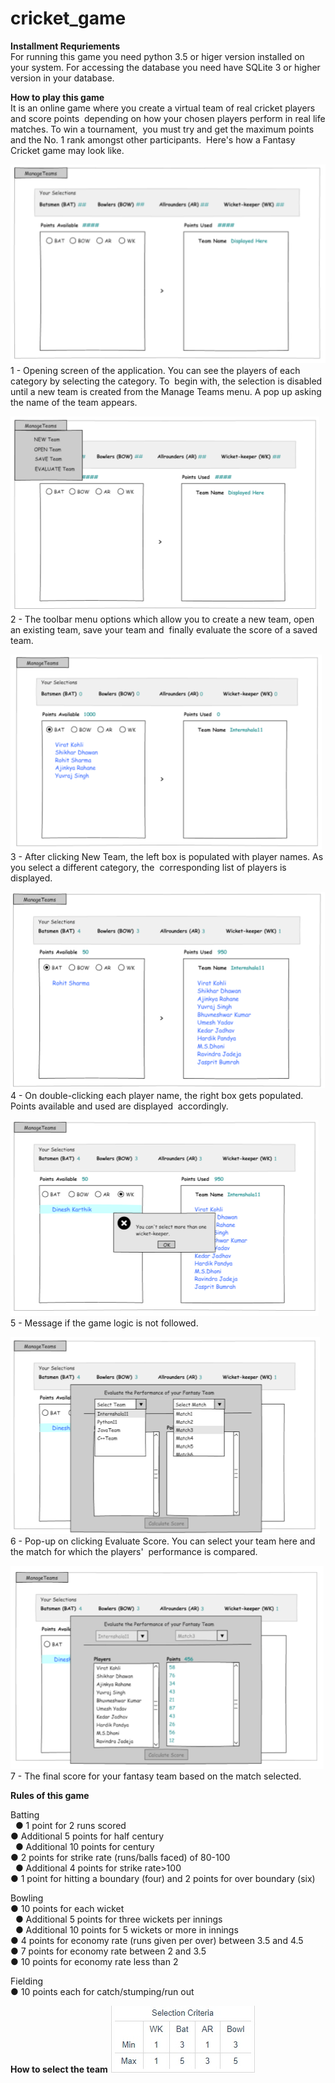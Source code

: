 # cricket_game
**Installment Requriements**<br/>
For running this game you need python 3.5 or higer version installed on your system.
For accessing the database you need have SQLite 3 or higher version in your database.

**How to play this game**<br/>
It is an online game where you create a virtual team of real cricket players and score points  depending on how your chosen players perform in real life matches. To win a tournament,  you must try and get the maximum points and the No. 1 rank amongst other participants.  Here's how a Fantasy Cricket game may look like. 

 ![alt text](Cirket.PNG)<br/>
1 - Opening screen of the application. You can see the players of each category by selecting the category. To  begin with, the selection is disabled until a new team is created from the Manage Teams menu. A pop up asking  the name of the team appears. 
 
 ![alt text](Circket_1.PNG)<br/>
2 - The toolbar menu options which allow you to create a new team, open an existing team, save your team and  finally evaluate the score of a saved team.
 
 ![alt text](Cirket_2.PNG)<br/>
 3 - After clicking New Team, the left box is populated with player names. As you select a different category, the  corresponding list of players is displayed. 

![alt text](Circket_3.PNG)<br/>
4 - On double-clicking each player name, the right box gets populated. Points available and used are displayed  accordingly. 

![alt text](Circket_2.PNG)<br/>
5 - Message if the game logic is not followed.

![alt text](Circket_4.PNG)<br/>
6 - Pop-up on clicking Evaluate Score. You can select your team here and the match for which the players'  performance is compared.  

![alt text](Circket_5.PNG)<br/>
7 - The final score for your fantasy team based on the match selected.

**Rules of this game**<br/>

Batting <br/> 
● 1 point for 2 runs scored<br/>
● Additional 5 points for half century<br/>  
● Additional 10 points for century<br/>
● 2 points for strike rate (runs/balls faced) of 80-100<br/>  
● Additional 4 points for strike rate>100<br/>
● 1 point for hitting a boundary (four) and 2 points for over boundary (six)<br/>

Bowling <br/>
● 10 points for each wicket<br/>  
● Additional 5 points for three wickets per innings<br/>  
● Additional 10 points for 5 wickets or more in innings<br/> 
● 4 points for economy rate (runs given per over) between 3.5 and 4.5<br/> 
● 7  points for economy rate between 2 and 3.5<br/>
● 10 points for economy rate less than 2<br/>

Fielding <br/>
● 10 points each for catch/stumping/run out<br/>

**How to select the team**
![alt text](criteria.jpg)



 

